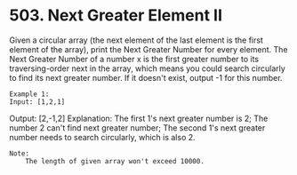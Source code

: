 # 503. Next Greater Element II

Given a circular array (the next element of the last element is the first element of the
        array), print the Next Greater Number for every element. The Next Greater Number of a number
        x is the first greater number to its traversing-order next in the array, which means you
        could search circularly to find its next greater number. If it doesn't exist, output -1 for
        this number.
    

    Example 1:
    Input: [1,2,1]
Output: [2,-1,2]
Explanation: The first 1's next greater number is 2; The number 2 can't find next greater number; 
        The second 1's next greater number needs to search circularly, which is also 2.

    

    Note:
        The length of given array won't exceed 10000.